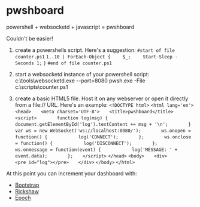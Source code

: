 # pwshboard

powershell + websocketd + javascript = pwshboard

Couldn't be easier!

1) create a powershells script. Here's a suggestion:
`#start of file counter.ps1`
`1..10 | ForEach-Object {`
`    $_;`
`    Start-Sleep -Seconds 1;`
`}`
`#end of file counter.ps1`

2) start a websocketd instance of your powershell script: 
c:\tools\websocketd.exe --port=8080 pwsh.exe -File c:\scripts\counter.ps1

3) create a basic HTML5 file. Host it on any webserver or open it directly from a file:// URL. Here's an example:
`<!DOCTYPE html>`
`<html lang='en'>`
`<head>`
`	<meta charset='UTF-8'>`
`	<title>pwshboard</title>`
`	<script>`
`		function log(msg) {`
`			document.getElementById('log').textContent += msg + '\n';`
`		}`
`		var ws = new WebSocket('ws://localhost:8080/');`
`		ws.onopen = function() {`
`			log('CONNECT');`
`		};`
`		ws.onclose = function() {`
`			log('DISCONNECT');`
`		};`
`		ws.onmessage = function(event) {`
`			log('MESSAGE: ' + event.data);`
`		};`
`	</script>`
`</head>`
`<body>`
`	<div>`
`		<pre id="log"></pre>`
`	</div>`
`</body>`
`</html>`

At this point you can increment your dashboard with:
- [Bootstrap](https://getbootstrap.com/docs/4.4/examples/dashboard/)
- [Rickshaw](https://tech.shutterstock.com/rickshaw/examples/fixed.html)
- [Epoch](https://epochjs.github.io/epoch/real-time/)
